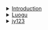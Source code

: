 <a href="//wangzhaohan2910.github.io"><dl><dt><details><summary>Introduction</summary>

![intro](https://cards.jerryz.com.cn/api?github=wangzhaohan2910&gitee=wangzhaohan2910&luogu=wangzhaohan2910&codeforces=wangzhaohan2910&csdn=wangzhaohan2910&img=1&date=2012-02-26&str=%E6%88%91%E7%9A%84%E7%94%9F%E6%97%A5&quote=%E6%B1%82%E5%85%B3%E6%B3%A8+%28%5Ev%5E%29&phone=19065355160&qq=350888531&email=wangcf3000%40sina.com&microsoft=wangcf3000%40sina.com&site=wangzhaohan2910.github.io)</details></dt><dt><details><summary>Luogu</summary>

![LG](https://api.jerryz.com.cn/about?id=629944&dark_mode=true)</details</dt><dt><details><summary>jy123</summary>

![jy123](https://s2.loli.net/2025/03/04/dUP5eCch8t4zDZF.webp)</details></dt></dl></a>
